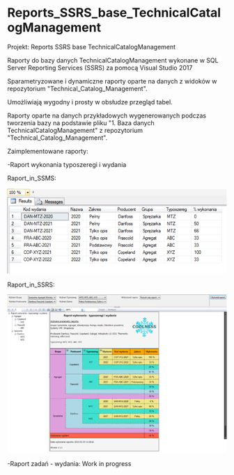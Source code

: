 ﻿# Reports_SSRS_base_TechnicalCatalogManagement

Projekt: Reports SSRS base TechnicalCatalogManagement

Raporty do bazy danych TechnicalCatalogManagement wykonane w SQL Server Reporting Services (SSRS) za pomocą Visual Studio 2017

Sparametryzowane i dynamiczne raporty oparte na danych z widoków w repozytorium "Technical_Catalog_Management".

Umożliwiają wygodny i prosty w obsłudze przegląd tabel.

Raporty oparte na danych przykładowych wygenerowanych podczas tworzenia bazy na podstawie pliku "1. Baza danych TechnicalCatalogManagement" z repozytorium "Technical_Catalog_Management".

Zaimplementowane raporty:

-Raport wykonania typoszeregi i wydania

Raport_in_SSMS:

![Raport_in_SSMS](Raport_in_SSMS.png)

Raport_in_SSRS:

![Raport_in_SSRS](Raport_in_SSRS.png)


-Raport zadań - wydania: Work in progress